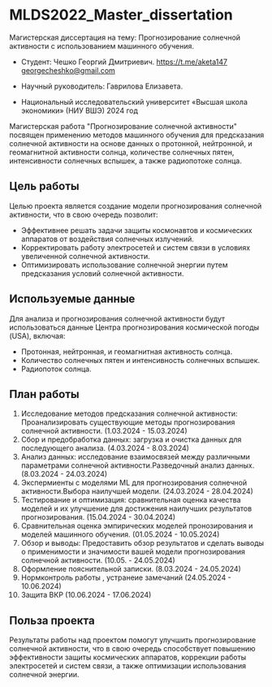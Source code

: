 # MLDS2022_Master_dissertation
Магистерская диссертация на тему: Прогнозирование солнечной активности с использованием машинного обучения.
- Студент: Чешко Георгий Дмитриевич. https://t.me/aketa147 georgecheshko@gmail.com
- Научный руководитель: Гаврилова Елизавета.

- Национальный исследовательский университет «Высшая школа экономики» (НИУ ВШЭ) 2024 год

Магистерская работа "Прогнозирование солнечной активности" посвящен применению методов машинного обучения для предсказания солнечной активности на основе данных о протонной, нейтронной, и геомагнитной активности солнца, количестве солнечных пятен, интенсивности солнечных вспышек, а также радиопотоке солнца.

## Цель работы
Целью проекта является создание модели прогнозирования солнечной активности, что в свою очередь позволит:
- Эффективнее решать задачи защиты космонавтов и космических аппаратов от воздействия солнечных излучений.
- Корректировать работу электросетей и систем связи в условиях увеличенной солнечной активности.
- Оптимизировать использование солнечной энергии путем предсказания условий солнечной активности.

## Используемые данные
Для анализа и прогнозирования солнечной активности будут использоваться данные Центра прогнозирования космической погоды (USA), включая:
- Протонная, нейтронная, и геомагнитная активность солнца.
- Количество солнечных пятен и интенсивность солнечных вспышек.
- Радиопоток солнца.

## План работы
1. Исследование методов предсказания солнечной активности: Проанализировать существующие методы прогнозирования солнечной активности. (1.03.2024 - 15.03.2024)
2. Сбор и предобработка данных: загрузка и очистка данных для последующего анализа. (4.03.2024 - 8.03.2024)
3. Анализ данных: исследование взаимосвязей между различными параметрами солнечной активности.Разведочный анализ данных. (8.03.2024 - 24.03.2024)
4. Экспермиенты с моделями ML для прогнозирования солнечной активности.Выбора наилучшей модели. (24.03.2024 - 28.04.2024)
5. Тестирование и оптимизация: сравнительная оценка качества моделей и их улучшение для достижения наилучших результатов прогнозирования. (15.04.2024 - 30.04.2024)
6. Сравнительная оценка эмпирических моделей пронозирования и моделей машинного обучения. (01.05.2024 - 10.05.2024)
7. Обзор и выводы: Предоставить обзор результатов и сделать выводы о применимости и значимости вашей модели прогнозирования солнечной активности. (10.05. - 24.05.2024)
8. Оформление пояснительной записки. (8.03.2024 - 24.05.2024)
9. Нормконтроль работы , устранеие замечаний  (24.05.2024 - 10.06.2024)
10. Защита ВКР (10.06.2024 - 17.06.2024)


## Польза проекта
Результаты работы над проектом помогут улучшить прогнозирование солнечной активности, что в свою очередь способствует повышению эффективности защиты космических аппаратов, коррекции работы электросетей и систем связи, а также оптимизации использования солнечной энергии.
